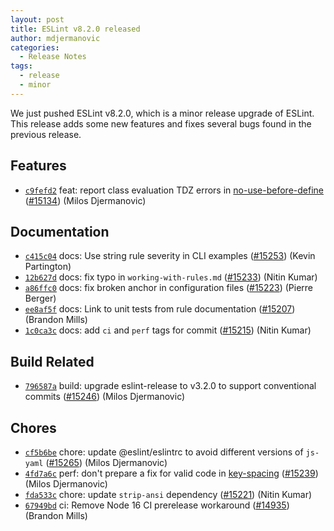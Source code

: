 ```yaml
---
layout: post
title: ESLint v8.2.0 released
author: mdjermanovic
categories:
  - Release Notes
tags:
  - release
  - minor
---
```


We just pushed ESLint v8.2.0, which is a minor release upgrade of ESLint. This release adds some new features and fixes several bugs found in the previous release.








## Features


* [`c9fefd2`](https://github.com/eslint/eslint/commit/c9fefd2e40348b3e02b855597707a557dc4991d5) feat: report class evaluation TDZ errors in [no-use-before-define](/docs/rules/no-use-before-define) ([#15134](https://github.com/eslint/eslint/issues/15134)) (Milos Djermanovic)








## Documentation


* [`c415c04`](https://github.com/eslint/eslint/commit/c415c041912a3abbf106cc5713bdcf4ef42590ac) docs: Use string rule severity in CLI examples ([#15253](https://github.com/eslint/eslint/issues/15253)) (Kevin Partington)
* [`12b627d`](https://github.com/eslint/eslint/commit/12b627da401c68a5081822a49068421f1bb2465c) docs: fix typo in `working-with-rules.md` ([#15233](https://github.com/eslint/eslint/issues/15233)) (Nitin Kumar)
* [`a86ffc0`](https://github.com/eslint/eslint/commit/a86ffc076014d1de7eefc7456a8ccfb3a2318155) docs: fix broken anchor in configuration files ([#15223](https://github.com/eslint/eslint/issues/15223)) (Pierre Berger)
* [`ee8af5f`](https://github.com/eslint/eslint/commit/ee8af5fb864b510ba6b50dcfb706b8b28fdfb74e) docs: Link to unit tests from rule documentation ([#15207](https://github.com/eslint/eslint/issues/15207)) (Brandon Mills)
* [`1c0ca3c`](https://github.com/eslint/eslint/commit/1c0ca3c744dd5761d424d19c9cdcccc569dfe34c) docs: add `ci` and `perf` tags for commit ([#15215](https://github.com/eslint/eslint/issues/15215)) (Nitin Kumar)






## Build Related


* [`796587a`](https://github.com/eslint/eslint/commit/796587ad950f6804d60473c2b5998ed3ec71c59e) build: upgrade eslint-release to v3.2.0 to support conventional commits ([#15246](https://github.com/eslint/eslint/issues/15246)) (Milos Djermanovic)




## Chores


* [`cf5b6be`](https://github.com/eslint/eslint/commit/cf5b6be6f8144f5932cdf062d380f7c0f51e64bd) chore: update @eslint/eslintrc to avoid different versions of `js-yaml` ([#15265](https://github.com/eslint/eslint/issues/15265)) (Milos Djermanovic)
* [`4fd7a6c`](https://github.com/eslint/eslint/commit/4fd7a6ca7339bcbbfa6feda266dcca96684b81c6) perf: don't prepare a fix for valid code in [key-spacing](/docs/rules/key-spacing) ([#15239](https://github.com/eslint/eslint/issues/15239)) (Milos Djermanovic)
* [`fda533c`](https://github.com/eslint/eslint/commit/fda533cda4b70278acfce4e21b5b1ebe52ff7a3d) chore: update `strip-ansi` dependency ([#15221](https://github.com/eslint/eslint/issues/15221)) (Nitin Kumar)
* [`67949bd`](https://github.com/eslint/eslint/commit/67949bd9f3cbda08442d2e5946feb9a4f8b22d85) ci: Remove Node 16 CI prerelease workaround ([#14935](https://github.com/eslint/eslint/issues/14935)) (Brandon Mills)


